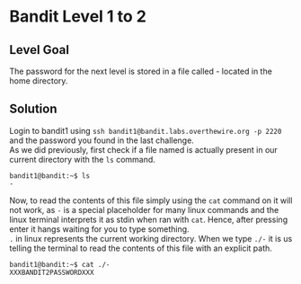 # Bandit Level 1 to 2

## Level Goal
The password for the next level is stored in a file called - located in the home directory.

## Solution
Login to bandit1 using `ssh bandit1@bandit.labs.overthewire.org -p 2220` and the password you found in the last challenge.  
As we did previously, first check if a file named is actually present in our current directory with the `ls` command.  
```
bandit1@bandit:~$ ls
-
```
Now, to read the contents of this file simply using the `cat` command on it will not work, as `-` is a special placeholder for many linux commands and the linux terminal interprets it as stdin when ran with `cat`. Hence, after pressing enter it hangs waiting for you to type something.  
`.` in linux represents the current working directory. When we type `./-` it is us telling the terminal to read the contents of this file with an explicit path.
```
bandit1@bandit:~$ cat ./-
XXXBANDIT2PASSWORDXXX
```
